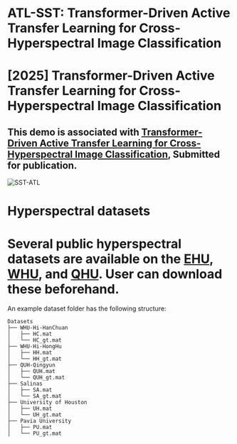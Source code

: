# ATL-SST: Transformer-Driven Active Transfer Learning for Cross-Hyperspectral Image Classification

# [2025] Transformer-Driven Active Transfer Learning for Cross-Hyperspectral Image Classification

## This demo is associated with [Transformer-Driven Active Transfer Learning for Cross-Hyperspectral Image Classification](https://arxiv.org/abs/2411.18115), Submitted for publication.

![SST-ATL](https://github.com/user-attachments/assets/4915b3c9-f8ec-440a-8d74-38dcf02ea6bc)

# Hyperspectral datasets

# Several public hyperspectral datasets are available on the [EHU](https://www.ehu.eus/ccwintco/index.php/Hyperspectral_Remote_Sensing_Scenes), [WHU](https://rsidea.whu.edu.cn/resource_WHUHi_sharing.htm), and [QHU](https://rsidea.whu.edu.cn/resource_WHUHi_sharing.htm). User can download these beforehand. 

An example dataset folder has the following structure:
```
Datasets
├── WHU-Hi-HanChuan
│   ├── HC.mat
│   └── HC_gt.mat
├── WHU-Hi-HongHu
│   ├── HH.mat
│   └── HH_gt.mat
├── QUH-Qingyun 
│   ├── QUH.mat
│   └── QUH_gt.mat
├── Salinas 
│   ├── SA.mat
│   └── SA_gt.mat
├── University of Houston
│   ├── UH.mat
│   └── UH_gt.mat
├── Pavia University
│   ├── PU.mat
│   └── PU_gt.mat


